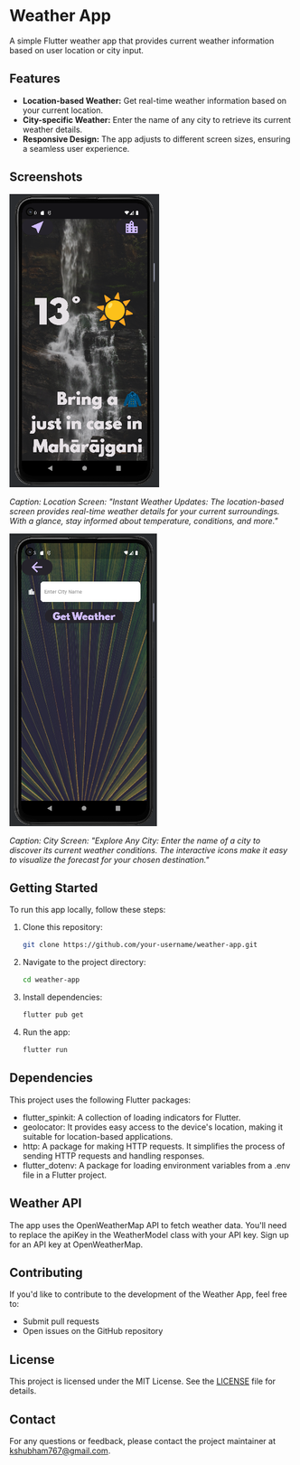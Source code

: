 # Weather App

A simple Flutter weather app that provides current weather information based on user location or city input.

## Features

- **Location-based Weather:** Get real-time weather information based on your current location.
- **City-specific Weather:** Enter the name of any city to retrieve its current weather details.
- **Responsive Design:** The app adjusts to different screen sizes, ensuring a seamless user experience.

## Screenshots

![Location Screen](screenshots/location_screen.png)

*Caption: Location Screen: "Instant Weather Updates: The location-based screen provides real-time weather details for your current surroundings. With a glance, stay informed about temperature, conditions, and more."*

![City Screen](screenshots/city_screen.png)

*Caption: City Screen: "Explore Any City: Enter the name of a city to discover its current weather conditions. The interactive icons make it easy to visualize the forecast for your chosen destination."*

## Getting Started

To run this app locally, follow these steps:

1. Clone this repository:

   ```bash
   git clone https://github.com/your-username/weather-app.git
2. Navigate to the project directory:
    ```bash
   cd weather-app

3. Install dependencies:
    ```bash
    flutter pub get
4. Run the app:
    ```bash
   flutter run

## Dependencies
This project uses the following Flutter packages:
- flutter_spinkit: A collection of loading indicators for Flutter.
- geolocator: It provides easy access to the device's location, making it suitable for location-based applications.
- http: A package for making HTTP requests. It simplifies the process of sending HTTP requests and handling responses.
- flutter_dotenv: A package for loading environment variables from a .env file in a Flutter project.

## Weather API
The app uses the OpenWeatherMap API to fetch weather data. You'll need to replace the apiKey in the WeatherModel class with your API key. Sign up for an API key at OpenWeatherMap.

## Contributing
If you'd like to contribute to the development of the Weather App, feel free to:

- Submit pull requests
- Open issues on the GitHub repository

## License
This project is licensed under the MIT License. See the [LICENSE](https://opensource.org/licenses/MIT) file for details.

## Contact
For any questions or feedback, please contact the project maintainer at kshubham767@gmail.com.

